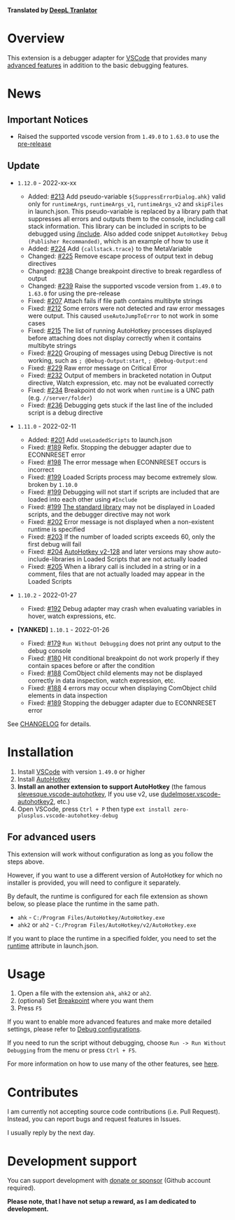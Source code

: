 **Translated by [DeepL Tranlator](https://www.deepl.com/translator)**

# Overview
This extension is a debugger adapter for [VSCode](https://code.visualstudio.com/) that provides many [advanced features](https://github.com/zero-plusplus/vscode-autohotkey-debug/wiki/Features) in addition to the basic debugging features.

# News
## Important Notices
* Raised the supported vscode version from `1.49.0` to `1.63.0` to use the [pre-release](https://code.visualstudio.com/updates/v1_63#_pre-release-extensions)


## Update
* `1.12.0` - 2022-xx-xx
    * Added: [#213](https://github.com/zero-plusplus/vscode-autohotkey-debug/issues/213) Add pseudo-variable `${SuppressErrorDialog.ahk}` valid only for `runtimeArgs`, `runtimeArgs_v1`, `runtimeArgs_v2` and `skipFiles` in launch.json. This pseudo-variable is replaced by a library path that suppresses all errors and outputs them to the console, including call stack information. This library can be included in scripts to be debugged using [/include](https://www.autohotkey.com/docs/Scripts.htm#SlashInclude). Also added code snippet `AutoHotkey Debug (Publisher Recommanded)`, which is an example of how to use it
    * Added: [#224](https://github.com/zero-plusplus/vscode-autohotkey-debug/issues/224) Add `{callstack.trace}` to the MetaVariable
    * Changed: [#225](https://github.com/zero-plusplus/vscode-autohotkey-debug/issues/225) Remove escape process of output text in debug directives
    * Changed: [#238](https://github.com/zero-plusplus/vscode-autohotkey-debug/issues/238) Change breakpoint directive to break regardless of output
    * Changed: [#239](https://github.com/zero-plusplus/vscode-autohotkey-debug/issues/239) Raise the supported vscode version from `1.49.0` to `1.63.0` for using the pre-release
    * Fixed: [#207](https://github.com/zero-plusplus/vscode-autohotkey-debug/issues/207) Attach fails if file path contains multibyte strings
    * Fixed: [#212](https://github.com/zero-plusplus/vscode-autohotkey-debug/issues/212) Some errors were not detected and raw error messages were output. This caused `useAutoJumpToError` to not work in some cases
    * Fixed: [#215](https://github.com/zero-plusplus/vscode-autohotkey-debug/issues/215) The list of running AutoHotkey processes displayed before attaching does not display correctly when it contains multibyte strings
    * Fixed: [#220](https://github.com/zero-plusplus/vscode-autohotkey-debug/issues/220) Grouping of messages using Debug Directive is not working, such as `; @Debug-Output:start`, `; @Debug-Output:end`
    * Fixed: [#229](https://github.com/zero-plusplus/vscode-autohotkey-debug/issues/229) Raw error message on Critical Error
    * Fixed: [#232](https://github.com/zero-plusplus/vscode-autohotkey-debug/issues/232) Output of members in bracketed notation in Output directive, Watch expression, etc. may not be evaluated correctly
    * Fixed: [#234](https://github.com/zero-plusplus/vscode-autohotkey-debug/issues/234) Breakpoint do not work when `runtime` is a UNC path (e.g. `//server/folder`)
    * Fixed: [#236](https://github.com/zero-plusplus/vscode-autohotkey-debug/issues/236) Debugging gets stuck if the last line of the included script is a debug directive

* `1.11.0` - 2022-02-11
    * Added: [#201](https://github.com/zero-plusplus/vscode-autohotkey-debug/issues/201) Add `useLoadedScripts` to launch.json
    * Fixed: [#189](https://github.com/zero-plusplus/vscode-autohotkey-debug/issues/189) Refix. Stopping the debugger adapter due to ECONNRESET error
    * Fixed: [#198](https://github.com/zero-plusplus/vscode-autohotkey-debug/issues/198) The error message when ECONNRESET occurs is incorrect
    * Fixed: [#199](https://github.com/zero-plusplus/vscode-autohotkey-debug/issues/199) Loaded Scripts process may become extremely slow. broken by `1.10.0`
    * Fixed: [#199](https://github.com/zero-plusplus/vscode-autohotkey-debug/issues/199) Debugging will not start if scripts are included that are loaded into each other using `#Include`
    * Fixed: [#199](https://github.com/zero-plusplus/vscode-autohotkey-debug/issues/199) [The standard library](https://www.autohotkey.com/docs/Functions.htm#lib) may not be displayed in Loaded scripts, and the debugger directive may not work
    * Fixed: [#202](https://github.com/zero-plusplus/vscode-autohotkey-debug/issues/202) Error message is not displayed when a non-existent runtime is specified
    * Fixed: [#203](https://github.com/zero-plusplus/vscode-autohotkey-debug/issues/203) If the number of loaded scripts exceeds 60, only the first debug will fail
    * Fixed: [#204](https://github.com/zero-plusplus/vscode-autohotkey-debug/issues/204) [AutoHotkey v2-128](https://www.autohotkey.com/boards/viewtopic.php?f=37&t=2120&sid=e7d43fe09e912b95ab2d1747a47f8bad&start=80#p385995) and later versions may show auto-include-libraries in Loaded Scripts that are not actually loaded
    * Fixed: [#205](https://github.com/zero-plusplus/vscode-autohotkey-debug/issues/205) When a library call is included in a string or in a comment, files that are not actually loaded may appear in the Loaded Scripts

* `1.10.2` - 2022-01-27
    * Fixed: [#192](https://github.com/zero-plusplus/vscode-autohotkey-debug/issues/192) Debug adapter may crash when evaluating variables in hover, watch expressions, etc.

* **[YANKED]** `1.10.1` - 2022-01-26
    * Fixed: [#179](https://github.com/zero-plusplus/vscode-autohotkey-debug/issues/179) `Run Without Debugging` does not print any output to the debug console
    * Fixed: [#180](https://github.com/zero-plusplus/vscode-autohotkey-debug/issues/180) Hit conditional breakpoint do not work properly if they contain spaces before or after the condition
    * Fixed: [#188](https://github.com/zero-plusplus/vscode-autohotkey-debug/issues/188) ComObject child elements may not be displayed correctly in data inspection, watch expression, etc.
    * Fixed: [#188](https://github.com/zero-plusplus/vscode-autohotkey-debug/issues/188) 4 errors may occur when displaying ComObject child elements in data inspection
    * Fixed: [#189](https://github.com/zero-plusplus/vscode-autohotkey-debug/issues/189) Stopping the debugger adapter due to ECONNRESET error

See [CHANGELOG](CHANGELOG.md) for details.

# Installation
1. Install [VSCode](https://code.visualstudio.com/) with version `1.49.0` or higher
2. Install [AutoHotkey](https://www.autohotkey.com/)
3. **Install an another extension to support AutoHotkey** (the famous [slevesque.vscode-autohotkey](https://marketplace.visualstudio.com/items?itemName=slevesque.vscode-autohotkey), If you use v2, use [dudelmoser.vscode-autohotkey2](https://marketplace.visualstudio.com/items?itemName=dudelmoser.vscode-autohotkey2), etc.)
4. Open VSCode, press `Ctrl + P` then type `ext install zero-plusplus.vscode-autohotkey-debug`

## For advanced users
This extension will work without configuration as long as you follow the steps above.

However, if you want to use a different version of AutoHotkey for which no installer is provided, you will need to configure it separately.

By default, the runtime is configured for each file extension as shown below, so please place the runtime in the same path.
* `ahk` - `C:/Program Files/AutoHotkey/AutoHotkey.exe`
* `ahk2` or `ah2` - `C:/Program Files/AutoHotkey/v2/AutoHotkey.exe`

If you want to place the runtime in a specified folder, you need to set the [runtime](https://github.com/zero-plusplus/vscode-autohotkey-debug/wiki/Launch-Mode) attribute in launch.json.

# Usage
1. Open a file with the extension `ahk`, `ahk2` or `ah2`.
2. (optional) Set [Breakpoint](https://github.com/zero-plusplus/vscode-autohotkey-debug/wiki/Breakpoint) where you want them
3. Press `F5`

If you want to enable more advanced features and make more detailed settings, please refer to [Debug configurations](https://github.com/zero-plusplus/vscode-autohotkey-debug/wiki/Debug-configurations).

If you need to run the script without debugging, choose `Run -> Run Without Debugging` from the menu or press `Ctrl + F5`.

For more information on how to use many of the other features, see [here](https://github.com/zero-plusplus/vscode-autohotkey-debug/wiki).

# Contributes
I am currently not accepting source code contributions (i.e. Pull Request). Instead, you can report bugs and request features in Issues.

I usually reply by the next day.

# Development support
You can support development with [donate or sponsor](https://github.com/sponsors/zero-plusplus) (Github account required).

**Please note, that I have not setup a reward, as I am dedicated to development.**